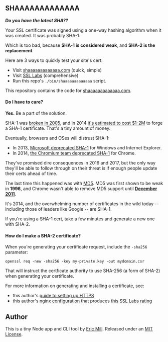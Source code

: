 ## SHAAAAAAAAAAAAA

_**Do you have the latest SHA??**_

Your SSL certificate was signed using a one-way hashing algorithm when it was created. It was probably SHA-1.

Which is too bad, because **SHA-1 is considered weak**, and **SHA-2 is the replacement**.

Here are 3 ways to quickly test your site's cert:

* Visit [shaaaaaaaaaaaaa.com](https://shaaaaaaaaaaaaa.com) (quick, simple)
* Visit [SSL Labs](https://www.ssllabs.com/ssltest/analyze.html) (comprehensive)
* Run this repo's `./bin/shaaaaaaaaaaaaa` script.

This repository contains the code for [shaaaaaaaaaaaaa.com](https://shaaaaaaaaaaaaa.com).

#### Do I have to care?

**Yes.** Be a part of the solution.

SHA-1 was [broken in 2005](https://www.schneier.com/blog/archives/2005/02/sha1_broken.html), and in 2014 [it's estimated to cost $1-2M](https://www.schneier.com/blog/archives/2012/10/when_will_we_se.html) to forge a SHA-1 certificate. That's a tiny amount of money.

Eventually, browsers and OSes will distrust SHA-1:

* In 2013, [Microsoft deprecated SHA-1](http://blogs.technet.com/b/pki/archive/2013/11/12/sha1-deprecation-policy.aspx) for Windows and Internet Explorer.
* In 2014, [the Chromium team deprecated SHA-1](https://groups.google.com/a/chromium.org/forum/#!msg/blink-dev/2-R4XziFc7A/YO0ZSrX_X4wJ) for Chrome.

They've promised dire consequences in 2016 and 2017, but the only way they'll be able to follow through on their threat is if enough people update their certs ahead of time.

The last time this happened was with [MD5](http://en.wikipedia.org/wiki/MD5). MD5 was first shown to be weak in **1996**, and Chrome wasn't able to remove MD5 support until **[December 2011](https://code.google.com/p/chromium/issues/detail?id=101123#c15)**.

It's 2014, and the overwhelming number of certificates in the wild today -- including those of leaders like Google -- are SHA-1.

If you're using a SHA-1 cert, take a few minutes and generate a new one with SHA-2.

#### How do I make a SHA-2 certificate?

When you're generating your certificate request, include the `-sha256` parameter:

```
openssl req -new -sha256 -key my-private.key -out mydomain.csr
```

That will instruct the certficate authority to use SHA-256 (a form of SHA-2) when generating your certificate.

For more information on generating and installing a certificate, see:

* this author's [guide to setting up HTTPS](https://konklone.com/post/switch-to-https-now-for-free#generating-the-certificate)
* this author's [nginx configuration](https://gist.github.com/konklone/6532544) that produces [this SSL Labs rating](https://www.ssllabs.com/ssltest/analyze.html?d=konklone.com)

## Author

This is a tiny Node app and CLI tool by [Eric Mill](https://twitter.com/konklone). Released under an [MIT License](LICENSE).
